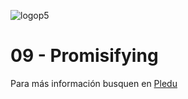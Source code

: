 ![logop5](https://p5-hall-of-fame.s3.amazonaws.com/p5logo.png)

# 09 - Promisifying

Para más información busquen en [Pledu](https://pledu.plataforma5.la/modules/f64772b4-2d2e-421b-b87b-8f83f9812526)

